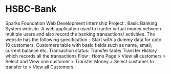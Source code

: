 # HSBC-Bank
Sparks Foundation Web Development Internship Project : Basic Banking System website. A web application used to tranfer virtual money between multiple users and also record the banking transactions/ activities. The website has the following specification - Start with a dummy data for upto 10 customers. Customers table with basic fields such as name, email, current balance etc. Transaction status: Transfer table/ Transfer History which records all the transactions  Flow : Home Page > View all customers > Select and View one customer > Transfer Money > Select customer to transfer to > View all Customers.
